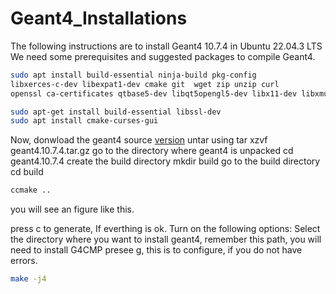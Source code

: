 # Geant4_Installations
The following instructions are to install Geant4 10.7.4 in Ubuntu 22.04.3 LTS
We need some prerequisites and suggested packages to compile Geant4.
```bash
sudo apt install build-essential ninja-build pkg-config
libxerces-c-dev libexpat1-dev cmake git  wget zip unzip curl
openssl ca-certificates qtbase5-dev libqt5opengl5-dev libx11-dev libxmu-dev libgl1-mesa-glx qt3d5-dev libxcb-xkb-dev
```
```bash
sudo apt-get install build-essential libssl-dev
sudo apt install cmake-curses-gui
```
Now, donwload the geant4 source [version](https://geant4.web.cern.ch/download/10.7.4.html) 
untar using
tar xzvf geant4.10.7.4.tar.gz
go to the directory where geant4 is unpacked
cd geant4.10.7.4 
create the build directory 
mkdir build
go to the build directory
cd build
```bash
ccmake ..
```
you will see an figure like this.

press c to generate, If everthing is ok. Turn on the following options:
Select the directory where you want to install geant4, remember this path, you will need to install G4CMP
presee g, this is to configure, if you do not have errors.

```bash
make -j4
```




